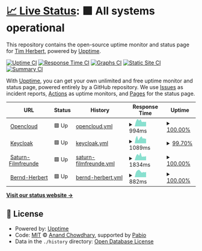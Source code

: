 # [📈 Live Status](https://demo.upptime.js.org): <!--live status--> **🟩 All systems operational**

This repository contains the open-source uptime monitor and status page for [Tim Herbert](https://demo.upptime.js.org), powered by [Upptime](https://github.com/upptime/upptime).

[![Uptime CI](https://github.com/Tim-herbie/uptime/workflows/Uptime%20CI/badge.svg)](https://github.com/Tim-herbie/uptime/actions?query=workflow%3A%22Uptime+CI%22)
[![Response Time CI](https://github.com/Tim-herbie/uptime/workflows/Response%20Time%20CI/badge.svg)](https://github.com/Tim-herbie/uptime/actions?query=workflow%3A%22Response+Time+CI%22)
[![Graphs CI](https://github.com/Tim-herbie/uptime/workflows/Graphs%20CI/badge.svg)](https://github.com/Tim-herbie/uptime/actions?query=workflow%3A%22Graphs+CI%22)
[![Static Site CI](https://github.com/Tim-herbie/uptime/workflows/Static%20Site%20CI/badge.svg)](https://github.com/Tim-herbie/uptime/actions?query=workflow%3A%22Static+Site+CI%22)
[![Summary CI](https://github.com/Tim-herbie/uptime/workflows/Summary%20CI/badge.svg)](https://github.com/Tim-herbie/uptime/actions?query=workflow%3A%22Summary+CI%22)

With [Upptime](https://upptime.js.org), you can get your own unlimited and free uptime monitor and status page, powered entirely by a GitHub repository. We use [Issues](https://github.com/Tim-herbie/uptime/issues) as incident reports, [Actions](https://github.com/Tim-herbie/uptime/actions) as uptime monitors, and [Pages](https://demo.upptime.js.org) for the status page.

<!--start: status pages-->
<!-- This summary is generated by Upptime (https://github.com/upptime/upptime) -->
<!-- Do not edit this manually, your changes will be overwritten -->
<!-- prettier-ignore -->
| URL | Status | History | Response Time | Uptime |
| --- | ------ | ------- | ------------- | ------ |
| <img alt="" src="https://icons.duckduckgo.com/ip3/opencloud.timherbert.de.ico" height="13"> [Opencloud](https://opencloud.timherbert.de) | 🟩 Up | [opencloud.yml](https://github.com/Tim-herbie/uptime/commits/HEAD/history/opencloud.yml) | <details><summary><img alt="Response time graph" src="./graphs/opencloud/response-time-week.png" height="20"> 994ms</summary><br><a href="https://demo.upptime.js.org/history/opencloud"><img alt="Response time 901" src="https://img.shields.io/endpoint?url=https%3A%2F%2Fraw.githubusercontent.com%2FTim-herbie%2Fuptime%2FHEAD%2Fapi%2Fopencloud%2Fresponse-time.json"></a><br><a href="https://demo.upptime.js.org/history/opencloud"><img alt="24-hour response time 839" src="https://img.shields.io/endpoint?url=https%3A%2F%2Fraw.githubusercontent.com%2FTim-herbie%2Fuptime%2FHEAD%2Fapi%2Fopencloud%2Fresponse-time-day.json"></a><br><a href="https://demo.upptime.js.org/history/opencloud"><img alt="7-day response time 994" src="https://img.shields.io/endpoint?url=https%3A%2F%2Fraw.githubusercontent.com%2FTim-herbie%2Fuptime%2FHEAD%2Fapi%2Fopencloud%2Fresponse-time-week.json"></a><br><a href="https://demo.upptime.js.org/history/opencloud"><img alt="30-day response time 901" src="https://img.shields.io/endpoint?url=https%3A%2F%2Fraw.githubusercontent.com%2FTim-herbie%2Fuptime%2FHEAD%2Fapi%2Fopencloud%2Fresponse-time-month.json"></a><br><a href="https://demo.upptime.js.org/history/opencloud"><img alt="1-year response time 901" src="https://img.shields.io/endpoint?url=https%3A%2F%2Fraw.githubusercontent.com%2FTim-herbie%2Fuptime%2FHEAD%2Fapi%2Fopencloud%2Fresponse-time-year.json"></a></details> | <details><summary><a href="https://demo.upptime.js.org/history/opencloud">100.00%</a></summary><a href="https://demo.upptime.js.org/history/opencloud"><img alt="All-time uptime 99.63%" src="https://img.shields.io/endpoint?url=https%3A%2F%2Fraw.githubusercontent.com%2FTim-herbie%2Fuptime%2FHEAD%2Fapi%2Fopencloud%2Fuptime.json"></a><br><a href="https://demo.upptime.js.org/history/opencloud"><img alt="24-hour uptime 100.00%" src="https://img.shields.io/endpoint?url=https%3A%2F%2Fraw.githubusercontent.com%2FTim-herbie%2Fuptime%2FHEAD%2Fapi%2Fopencloud%2Fuptime-day.json"></a><br><a href="https://demo.upptime.js.org/history/opencloud"><img alt="7-day uptime 100.00%" src="https://img.shields.io/endpoint?url=https%3A%2F%2Fraw.githubusercontent.com%2FTim-herbie%2Fuptime%2FHEAD%2Fapi%2Fopencloud%2Fuptime-week.json"></a><br><a href="https://demo.upptime.js.org/history/opencloud"><img alt="30-day uptime 99.63%" src="https://img.shields.io/endpoint?url=https%3A%2F%2Fraw.githubusercontent.com%2FTim-herbie%2Fuptime%2FHEAD%2Fapi%2Fopencloud%2Fuptime-month.json"></a><br><a href="https://demo.upptime.js.org/history/opencloud"><img alt="1-year uptime 99.63%" src="https://img.shields.io/endpoint?url=https%3A%2F%2Fraw.githubusercontent.com%2FTim-herbie%2Fuptime%2FHEAD%2Fapi%2Fopencloud%2Fuptime-year.json"></a></details>
| <img alt="" src="https://icons.duckduckgo.com/ip3/keycloak.timherbert.de.ico" height="13"> [Keycloak](https://keycloak.timherbert.de) | 🟩 Up | [keycloak.yml](https://github.com/Tim-herbie/uptime/commits/HEAD/history/keycloak.yml) | <details><summary><img alt="Response time graph" src="./graphs/keycloak/response-time-week.png" height="20"> 1089ms</summary><br><a href="https://demo.upptime.js.org/history/keycloak"><img alt="Response time 1047" src="https://img.shields.io/endpoint?url=https%3A%2F%2Fraw.githubusercontent.com%2FTim-herbie%2Fuptime%2FHEAD%2Fapi%2Fkeycloak%2Fresponse-time.json"></a><br><a href="https://demo.upptime.js.org/history/keycloak"><img alt="24-hour response time 964" src="https://img.shields.io/endpoint?url=https%3A%2F%2Fraw.githubusercontent.com%2FTim-herbie%2Fuptime%2FHEAD%2Fapi%2Fkeycloak%2Fresponse-time-day.json"></a><br><a href="https://demo.upptime.js.org/history/keycloak"><img alt="7-day response time 1089" src="https://img.shields.io/endpoint?url=https%3A%2F%2Fraw.githubusercontent.com%2FTim-herbie%2Fuptime%2FHEAD%2Fapi%2Fkeycloak%2Fresponse-time-week.json"></a><br><a href="https://demo.upptime.js.org/history/keycloak"><img alt="30-day response time 1047" src="https://img.shields.io/endpoint?url=https%3A%2F%2Fraw.githubusercontent.com%2FTim-herbie%2Fuptime%2FHEAD%2Fapi%2Fkeycloak%2Fresponse-time-month.json"></a><br><a href="https://demo.upptime.js.org/history/keycloak"><img alt="1-year response time 1047" src="https://img.shields.io/endpoint?url=https%3A%2F%2Fraw.githubusercontent.com%2FTim-herbie%2Fuptime%2FHEAD%2Fapi%2Fkeycloak%2Fresponse-time-year.json"></a></details> | <details><summary><a href="https://demo.upptime.js.org/history/keycloak">99.70%</a></summary><a href="https://demo.upptime.js.org/history/keycloak"><img alt="All-time uptime 99.90%" src="https://img.shields.io/endpoint?url=https%3A%2F%2Fraw.githubusercontent.com%2FTim-herbie%2Fuptime%2FHEAD%2Fapi%2Fkeycloak%2Fuptime.json"></a><br><a href="https://demo.upptime.js.org/history/keycloak"><img alt="24-hour uptime 100.00%" src="https://img.shields.io/endpoint?url=https%3A%2F%2Fraw.githubusercontent.com%2FTim-herbie%2Fuptime%2FHEAD%2Fapi%2Fkeycloak%2Fuptime-day.json"></a><br><a href="https://demo.upptime.js.org/history/keycloak"><img alt="7-day uptime 99.70%" src="https://img.shields.io/endpoint?url=https%3A%2F%2Fraw.githubusercontent.com%2FTim-herbie%2Fuptime%2FHEAD%2Fapi%2Fkeycloak%2Fuptime-week.json"></a><br><a href="https://demo.upptime.js.org/history/keycloak"><img alt="30-day uptime 99.90%" src="https://img.shields.io/endpoint?url=https%3A%2F%2Fraw.githubusercontent.com%2FTim-herbie%2Fuptime%2FHEAD%2Fapi%2Fkeycloak%2Fuptime-month.json"></a><br><a href="https://demo.upptime.js.org/history/keycloak"><img alt="1-year uptime 99.90%" src="https://img.shields.io/endpoint?url=https%3A%2F%2Fraw.githubusercontent.com%2FTim-herbie%2Fuptime%2FHEAD%2Fapi%2Fkeycloak%2Fuptime-year.json"></a></details>
| <img alt="" src="https://icons.duckduckgo.com/ip3/saturn-filmfreunde.de.ico" height="13"> [Saturn-Filmfreunde](https://saturn-filmfreunde.de) | 🟩 Up | [saturn-filmfreunde.yml](https://github.com/Tim-herbie/uptime/commits/HEAD/history/saturn-filmfreunde.yml) | <details><summary><img alt="Response time graph" src="./graphs/saturn-filmfreunde/response-time-week.png" height="20"> 1834ms</summary><br><a href="https://demo.upptime.js.org/history/saturn-filmfreunde"><img alt="Response time 1573" src="https://img.shields.io/endpoint?url=https%3A%2F%2Fraw.githubusercontent.com%2FTim-herbie%2Fuptime%2FHEAD%2Fapi%2Fsaturn-filmfreunde%2Fresponse-time.json"></a><br><a href="https://demo.upptime.js.org/history/saturn-filmfreunde"><img alt="24-hour response time 1577" src="https://img.shields.io/endpoint?url=https%3A%2F%2Fraw.githubusercontent.com%2FTim-herbie%2Fuptime%2FHEAD%2Fapi%2Fsaturn-filmfreunde%2Fresponse-time-day.json"></a><br><a href="https://demo.upptime.js.org/history/saturn-filmfreunde"><img alt="7-day response time 1834" src="https://img.shields.io/endpoint?url=https%3A%2F%2Fraw.githubusercontent.com%2FTim-herbie%2Fuptime%2FHEAD%2Fapi%2Fsaturn-filmfreunde%2Fresponse-time-week.json"></a><br><a href="https://demo.upptime.js.org/history/saturn-filmfreunde"><img alt="30-day response time 1573" src="https://img.shields.io/endpoint?url=https%3A%2F%2Fraw.githubusercontent.com%2FTim-herbie%2Fuptime%2FHEAD%2Fapi%2Fsaturn-filmfreunde%2Fresponse-time-month.json"></a><br><a href="https://demo.upptime.js.org/history/saturn-filmfreunde"><img alt="1-year response time 1573" src="https://img.shields.io/endpoint?url=https%3A%2F%2Fraw.githubusercontent.com%2FTim-herbie%2Fuptime%2FHEAD%2Fapi%2Fsaturn-filmfreunde%2Fresponse-time-year.json"></a></details> | <details><summary><a href="https://demo.upptime.js.org/history/saturn-filmfreunde">100.00%</a></summary><a href="https://demo.upptime.js.org/history/saturn-filmfreunde"><img alt="All-time uptime 100.00%" src="https://img.shields.io/endpoint?url=https%3A%2F%2Fraw.githubusercontent.com%2FTim-herbie%2Fuptime%2FHEAD%2Fapi%2Fsaturn-filmfreunde%2Fuptime.json"></a><br><a href="https://demo.upptime.js.org/history/saturn-filmfreunde"><img alt="24-hour uptime 100.00%" src="https://img.shields.io/endpoint?url=https%3A%2F%2Fraw.githubusercontent.com%2FTim-herbie%2Fuptime%2FHEAD%2Fapi%2Fsaturn-filmfreunde%2Fuptime-day.json"></a><br><a href="https://demo.upptime.js.org/history/saturn-filmfreunde"><img alt="7-day uptime 100.00%" src="https://img.shields.io/endpoint?url=https%3A%2F%2Fraw.githubusercontent.com%2FTim-herbie%2Fuptime%2FHEAD%2Fapi%2Fsaturn-filmfreunde%2Fuptime-week.json"></a><br><a href="https://demo.upptime.js.org/history/saturn-filmfreunde"><img alt="30-day uptime 100.00%" src="https://img.shields.io/endpoint?url=https%3A%2F%2Fraw.githubusercontent.com%2FTim-herbie%2Fuptime%2FHEAD%2Fapi%2Fsaturn-filmfreunde%2Fuptime-month.json"></a><br><a href="https://demo.upptime.js.org/history/saturn-filmfreunde"><img alt="1-year uptime 100.00%" src="https://img.shields.io/endpoint?url=https%3A%2F%2Fraw.githubusercontent.com%2FTim-herbie%2Fuptime%2FHEAD%2Fapi%2Fsaturn-filmfreunde%2Fuptime-year.json"></a></details>
| <img alt="" src="https://icons.duckduckgo.com/ip3/bernd-herbert.de.ico" height="13"> [Bernd-Herbert](https://bernd-herbert.de) | 🟩 Up | [bernd-herbert.yml](https://github.com/Tim-herbie/uptime/commits/HEAD/history/bernd-herbert.yml) | <details><summary><img alt="Response time graph" src="./graphs/bernd-herbert/response-time-week.png" height="20"> 882ms</summary><br><a href="https://demo.upptime.js.org/history/bernd-herbert"><img alt="Response time 901" src="https://img.shields.io/endpoint?url=https%3A%2F%2Fraw.githubusercontent.com%2FTim-herbie%2Fuptime%2FHEAD%2Fapi%2Fbernd-herbert%2Fresponse-time.json"></a><br><a href="https://demo.upptime.js.org/history/bernd-herbert"><img alt="24-hour response time 821" src="https://img.shields.io/endpoint?url=https%3A%2F%2Fraw.githubusercontent.com%2FTim-herbie%2Fuptime%2FHEAD%2Fapi%2Fbernd-herbert%2Fresponse-time-day.json"></a><br><a href="https://demo.upptime.js.org/history/bernd-herbert"><img alt="7-day response time 882" src="https://img.shields.io/endpoint?url=https%3A%2F%2Fraw.githubusercontent.com%2FTim-herbie%2Fuptime%2FHEAD%2Fapi%2Fbernd-herbert%2Fresponse-time-week.json"></a><br><a href="https://demo.upptime.js.org/history/bernd-herbert"><img alt="30-day response time 901" src="https://img.shields.io/endpoint?url=https%3A%2F%2Fraw.githubusercontent.com%2FTim-herbie%2Fuptime%2FHEAD%2Fapi%2Fbernd-herbert%2Fresponse-time-month.json"></a><br><a href="https://demo.upptime.js.org/history/bernd-herbert"><img alt="1-year response time 901" src="https://img.shields.io/endpoint?url=https%3A%2F%2Fraw.githubusercontent.com%2FTim-herbie%2Fuptime%2FHEAD%2Fapi%2Fbernd-herbert%2Fresponse-time-year.json"></a></details> | <details><summary><a href="https://demo.upptime.js.org/history/bernd-herbert">100.00%</a></summary><a href="https://demo.upptime.js.org/history/bernd-herbert"><img alt="All-time uptime 100.00%" src="https://img.shields.io/endpoint?url=https%3A%2F%2Fraw.githubusercontent.com%2FTim-herbie%2Fuptime%2FHEAD%2Fapi%2Fbernd-herbert%2Fuptime.json"></a><br><a href="https://demo.upptime.js.org/history/bernd-herbert"><img alt="24-hour uptime 100.00%" src="https://img.shields.io/endpoint?url=https%3A%2F%2Fraw.githubusercontent.com%2FTim-herbie%2Fuptime%2FHEAD%2Fapi%2Fbernd-herbert%2Fuptime-day.json"></a><br><a href="https://demo.upptime.js.org/history/bernd-herbert"><img alt="7-day uptime 100.00%" src="https://img.shields.io/endpoint?url=https%3A%2F%2Fraw.githubusercontent.com%2FTim-herbie%2Fuptime%2FHEAD%2Fapi%2Fbernd-herbert%2Fuptime-week.json"></a><br><a href="https://demo.upptime.js.org/history/bernd-herbert"><img alt="30-day uptime 100.00%" src="https://img.shields.io/endpoint?url=https%3A%2F%2Fraw.githubusercontent.com%2FTim-herbie%2Fuptime%2FHEAD%2Fapi%2Fbernd-herbert%2Fuptime-month.json"></a><br><a href="https://demo.upptime.js.org/history/bernd-herbert"><img alt="1-year uptime 100.00%" src="https://img.shields.io/endpoint?url=https%3A%2F%2Fraw.githubusercontent.com%2FTim-herbie%2Fuptime%2FHEAD%2Fapi%2Fbernd-herbert%2Fuptime-year.json"></a></details>

<!--end: status pages-->

[**Visit our status website →**](https://demo.upptime.js.org)

## 📄 License

- Powered by: [Upptime](https://github.com/upptime/upptime)
- Code: [MIT](./LICENSE) © [Anand Chowdhary](https://anandchowdhary.com), supported by [Pabio](https://pabio.com)
- Data in the `./history` directory: [Open Database License](https://opendatacommons.org/licenses/odbl/1-0/)
